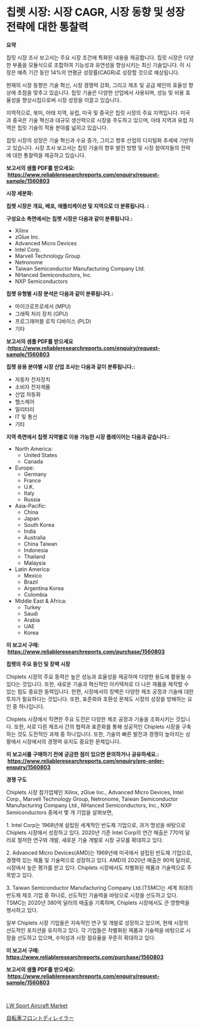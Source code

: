 <p><h1>칩렛 시장: 시장 CAGR, 시장 동향 및 성장 전략에 대한 통찰력</h1></p><p><strong>요약</strong></p>
<p><p>칩릿 시장 조사 보고서는 주요 시장 조건에 특화된 내용을 제공합니다. 칩릿 시장은 다양한 부품을 모듈식으로 조합하여 기능성과 유연성을 향상시키는 최신 기술입니다. 이 시장은 예측 기간 동안 14%의 연평균 성장률(CAGR)로 성장할 것으로 예상됩니다.</p><p>현재의 시장 동향은 기술 혁신, 시장 경쟁력 강화, 그리고 제조 및 공급 체인의 효율성 향상에 초점을 맞추고 있습니다. 칩릿 기술은 다양한 산업에서 사용되며, 성능 및 비용 효율성을 향상시킴으로써 시장 성장을 이끌고 있습니다.</p><p>지역적으로, 북미, 아태 지역, 유럽, 미국 및 중국은 칩릿 시장의 주요 지역입니다. 미국과 중국은 기술 혁신과 대규모 생산력으로 시장을 주도하고 있으며, 아태 지역과 유럽 지역은 칩릿 기술의 적용 분야를 넓히고 있습니다.</p><p>칩릿 시장의 성장은 기술 혁신과 수요 증가, 그리고 향후 산업의 디지털화 추세에 기반하고 있습니다. 시장 조사 보고서는 칩릿 기술의 향후 발전 방향 및 시장 참여자들의 전략에 대한 통찰력을 제공하고 있습니다.</p></p>
<p><strong>보고서의 샘플 PDF를 받으세요: &nbsp;<a href="https://www.reliableresearchreports.com/enquiry/request-sample/1560803">https://www.reliableresearchreports.com/enquiry/request-sample/1560803</a></strong></p>
<p><strong>시장 세분화:</strong></p>
<p><strong> 칩렛 시장은 개요, 배포, 애플리케이션 및 지역으로 더 분류됩니다. :</strong></p>
<p><strong>구성요소 측면에서는 칩렛 시장은 다음과 같이 분류됩니다.:</strong></p>
<p><ul><li>Xilinx</li><li>zGlue Inc.</li><li>Advanced Micro Devices</li><li>Intel Corp.</li><li>Marvell Technology Group</li><li>Netronome</li><li>Taiwan Semiconductor Manufacturing Company Ltd.</li><li>NHanced Semiconductors, Inc.</li><li>NXP Semiconductors</li></ul></p>
<p><strong> 칩렛 유형별 시장 분석은 다음과 같이 분류됩니다.:</strong></p>
<p><ul><li>마이크로프로세서 (MPU)</li><li>그래픽 처리 장치 (GPU)</li><li>프로그래머블 로직 디바이스 (PLD)</li><li>기타</li></ul></p>
<p><strong>보고서의 샘플 PDF를 받으세요 :<a href="https://www.reliableresearchreports.com/enquiry/request-sample/1560803">https://www.reliableresearchreports.com/enquiry/request-sample/1560803</a></strong></p>
<p><strong> 칩렛 응용 분야별 시장 산업 조사는 다음과 같이 분류됩니다.:</strong></p>
<p><ul><li>자동차 전자장치</li><li>소비자 전자제품</li><li>산업 자동화</li><li>헬스케어</li><li>밀리터리</li><li>IT 및 통신</li><li>기타</li></ul></p>
<p><strong>지역 측면에서 칩렛 지역별로 이용 가능한 시장 플레이어는 다음과 같습니다.:</strong></p>
<p><ul>
    <li>
        North America:
        <ul>
            <li>United States</li>
            <li>Canada</li>
        </ul>
    </li>
    <li>
        Europe:
        <ul>
            <li>Germany</li>
            <li>France</li>
            <li>U.K.</li>
            <li>Italy</li>
            <li>Russia</li>
        </ul>
    </li>
    <li>
        Asia-Pacific:
        <ul>
            <li>China</li>
            <li>Japan</li>
            <li>South Korea</li>
            <li>India</li>
            <li>Australia</li>
            <li>China Taiwan</li>
            <li>Indonesia</li>
            <li>Thailand</li>
            <li>Malaysia</li>
        </ul>
    </li>
    <li>
        Latin America:
        <ul>
            <li>Mexico</li>
            <li>Brazil</li>
            <li>Argentina Korea</li>
            <li>Colombia</li>
        </ul>
    </li>
    <li>
        Middle East & Africa:
        <ul>
            <li>Turkey</li>
            <li>Saudi</li>
            <li>Arabia</li>
            <li>UAE</li>
            <li>Korea</li>
        </ul>
    </li>
    </ul></p>
<p><strong>이 보고서 구매: &nbsp;<a href="https://www.reliableresearchreports.com/purchase/1560803">https://www.reliableresearchreports.com/purchase/1560803</a></strong></p>
<p><strong>칩렛의 주요 동인 및 장벽 시장</strong></p>
<p><p>Chiplets 시장의 주요 동력은 높은 성능과 효율성을 제공하며 다양한 용도에 활용될 수 있다는 것입니다. 또한, 새로운 기술과 혁신적인 아키텍처로 더 나은 제품을 제작할 수 있는 점도 중요한 동력입니다. 한편, 시장에서의 장벽은 다양한 제조 공정과 기술에 대한 투자가 필요하다는 것입니다. 또한, 표준화와 호환성 문제도 시장의 성장을 방해하는 요인 중 하나입니다.</p><p>Chiplets 시장에서 직면한 주요 도전은 다양한 제조 공정과 기술을 조화시키는 것입니다. 또한, 서로 다른 제조사 간의 협력과 표준화를 통해 성공적인 Chiplets 시장을 구축하는 것도 도전적인 과제 중 하나입니다. 또한, 기술의 빠른 발전과 경쟁이 높아지는 상황에서 시장에서의 경쟁력 유지도 중요한 문제입니다.</p></p>
<p><strong>이 보고서를 구매하기 전에 궁금한 점이 있으면 문의하거나 공유하세요.: &nbsp;<a href="https://www.reliableresearchreports.com/enquiry/pre-order-enquiry/1560803">https://www.reliableresearchreports.com/enquiry/pre-order-enquiry/1560803</a></strong></p>
<p><strong>경쟁 구도</strong></p>
<p><p>Chiplets 시장 참가업체인 Xilinx, zGlue Inc., Advanced Micro Devices, Intel Corp., Marvell Technology Group, Netronome, Taiwan Semiconductor Manufacturing Company Ltd., NHanced Semiconductors, Inc., NXP Semiconductors 중에서 몇 개 기업을 살펴보면, </p><p>1. Intel Corp는 1968년에 설립된 세계적인 반도체 기업으로, 과거 명성을 바탕으로 Chiplets 시장에서 성장하고 있다. 2020년 기준 Intel Corp의 연간 매출은 770억 달러로 철저한 연구와 개발, 새로운 기술 개발로 시장 규모를 확대하고 있다.</p><p>2. Advanced Micro Devices(AMD)는 1969년에 미국에서 설립된 반도체 기업으로, 경쟁력 있는 제품 및 기술력으로 성장하고 있다. AMD의 2020년 매출은 90억 달러로, 시장에서 높은 평가를 받고 있다. Chiplets 시장에서도 차별화된 제품과 기술력으로 주목받고 있다.</p><p>3. Taiwan Semiconductor Manufacturing Company Ltd.(TSMC)는 세계 최대의 반도체 제조 기업 중 하나로, 선도적인 기술력을 바탕으로 시장을 선도하고 있다. TSMC는 2020년 380억 달러의 매출을 기록하며, Chiplets 시장에서도 큰 영향력을 행사하고 있다.</p><p>일부 Chiplets 시장 기업들은 지속적인 연구 및 개발로 성장하고 있으며, 현재 시장의 선도적인 포지션을 유지하고 있다. 각 기업들은 차별화된 제품과 기술력을 바탕으로 시장을 선도하고 있으며, 수익성과 시장 점유율을 꾸준히 확대하고 있다.</p></p>
<p><strong>이 보고서 구매: &nbsp; <a href="https://www.reliableresearchreports.com/purchase/1560803">https://www.reliableresearchreports.com/purchase/1560803</a></strong></p>
<p><strong>보고서의 샘플 PDF를 받으세요: &nbsp;<a href="https://www.reliableresearchreports.com/enquiry/request-sample/1560803">https://www.reliableresearchreports.com/enquiry/request-sample/1560803</a></strong><strong></strong></p>
<p>&nbsp;</p>
<p><p><a href="https://bubble-tree-ea4.notion.site/LW-Sport-Aircraft-Market-Research-Report-Provides-thorough-Industry-Overview-which-offers-an-In-Dep-8787349ea5a7456d99e4989b905dc401">LW Sport Aircraft Market</a></p><p><a href="https://github.com/lily-u-genius/Market-Research-Report-List-1/blob/main/30847576475.md">自転車フロントディレイラー</a></p></p>